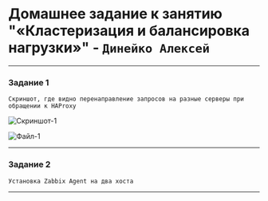 # Домашнее задание к занятию "«Кластеризация и балансировка нагрузки»" - `Динейко Алексей`


---

### Задание 1

`Cкриншот, где видно перенаправление запросов на разные серверы при обращении к HAProxy`

![Скриншот-1](https://github.com/Neoju5t/klaster_and_balans/blob/de037294ccaafc299ae3e62fa53528a4dfd9e7f5/img/%D0%A1%D0%BD%D0%B8%D0%BC%D0%BE%D0%BA%20%D1%8D%D0%BA%D1%80%D0%B0%D0%BD%D0%B0%202024-12-17%20%D0%B2%2000.11.47.png)

![Файл-1](https://github.com/Neoju5t/klaster_and_balans/blob/1d186402a0a7b54816da0288da363dfb5f5175b3/img/haproxy.cfg)

---

### Задание 2

`Установка Zabbix Agent на два хоста`

---
